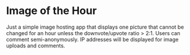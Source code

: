 # Image of the Hour

Just a simple image hosting app that displays one picture that cannot be changed for an hour unless the downvote/upvote ratio > 2:1. Users can comment semi-anonymously.
IP addresses will be displayed for image uploads and comments.
